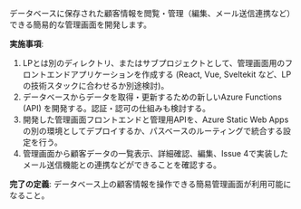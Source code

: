 データベースに保存された顧客情報を閲覧・管理（編集、メール送信連携など）できる簡易的な管理画面を開発します。

**実施事項**:
1. LPとは別のディレクトリ、またはサブプロジェクトとして、管理画面用のフロントエンドアプリケーションを作成する (React, Vue, Sveltekit など、LPの技術スタックに合わせるか別途検討)。
2. データベースからデータを取得・更新するための新しいAzure Functions (API) を開発する。認証・認可の仕組みも検討する。
3. 開発した管理画面フロントエンドと管理用APIを、Azure Static Web Apps の別の環境としてデプロイするか、パスベースのルーティングで統合する設定を行う。
4. 管理画面から顧客データの一覧表示、詳細確認、編集、Issue 4で実装したメール送信機能との連携などができることを確認する。

**完了の定義**: データベース上の顧客情報を操作できる簡易管理画面が利用可能になること。 